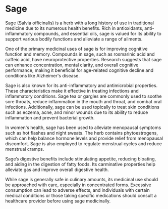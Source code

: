 <!--
source: GPT-4o: sage (medicinal) (as paragraphs) (less than 220 words)
sibs: parsley, sage, rosemary, thyme
tags: herbals
-->

# Sage

Sage (Salvia officinalis) is a herb with a long history of use in traditional medicine due to its numerous health benefits. Rich in antioxidants, anti-inflammatory compounds, and essential oils, sage is valued for its ability to support various bodily functions and alleviate a range of ailments.

One of the primary medicinal uses of sage is for improving cognitive function and memory. Compounds in sage, such as rosmarinic acid and caffeic acid, have neuroprotective properties. Research suggests that sage can enhance concentration, mental clarity, and overall cognitive performance, making it beneficial for age-related cognitive decline and conditions like Alzheimer's disease.

Sage is also known for its anti-inflammatory and antimicrobial properties. These characteristics make it effective in treating infections and inflammatory conditions. Sage tea or gargles are commonly used to soothe sore throats, reduce inflammation in the mouth and throat, and combat oral infections. Additionally, sage can be used topically to treat skin conditions such as eczema, acne, and minor wounds due to its ability to reduce inflammation and prevent bacterial growth.

In women's health, sage has been used to alleviate menopausal symptoms such as hot flashes and night sweats. The herb contains phytoestrogens, which can help balance hormone levels and provide relief from menopausal discomfort. Sage is also employed to regulate menstrual cycles and reduce menstrual cramps.

Sage’s digestive benefits include stimulating appetite, reducing bloating, and aiding in the digestion of fatty foods. Its carminative properties help alleviate gas and improve overall digestive health.

While sage is generally safe in culinary amounts, its medicinal use should be approached with care, especially in concentrated forms. Excessive consumption can lead to adverse effects, and individuals with certain medical conditions or those taking specific medications should consult a healthcare provider before using sage medicinally.

